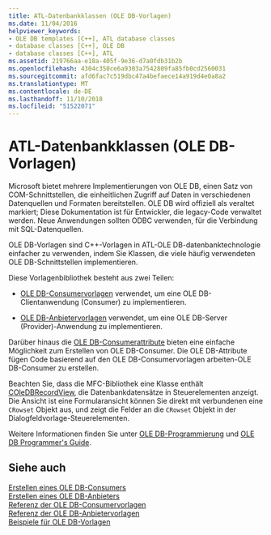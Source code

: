 ```yaml
---
title: ATL-Datenbankklassen (OLE DB-Vorlagen)
ms.date: 11/04/2016
helpviewer_keywords:
- OLE DB templates [C++], ATL database classes
- database classes [C++], OLE DB
- database classes [C++], ATL
ms.assetid: 219766aa-e18a-405f-9e36-d7a0fdb31b2b
ms.openlocfilehash: 4304c350ce6a9303a7542809fa85fb0cd2560031
ms.sourcegitcommit: afd6fac7c519dbc47a4befaece14a919d4e0a8a2
ms.translationtype: MT
ms.contentlocale: de-DE
ms.lasthandoff: 11/10/2018
ms.locfileid: "51522071"
---
```

# <a name="atl-database-classes-ole-db-templates"></a>ATL-Datenbankklassen (OLE DB-Vorlagen)

Microsoft bietet mehrere Implementierungen von OLE DB, einen Satz von COM-Schnittstellen, die einheitlichen Zugriff auf Daten in verschiedenen Datenquellen und Formaten bereitstellen.  OLE DB wird offiziell als veraltet markiert; Diese Dokumentation ist für Entwickler, die legacy-Code verwaltet werden. Neue Anwendungen sollten ODBC verwenden, für die Verbindung mit SQL-Datenquellen.

OLE DB-Vorlagen sind C++-Vorlagen in ATL-OLE DB-datenbanktechnologie einfacher zu verwenden, indem Sie Klassen, die viele häufig verwendeten OLE DB-Schnittstellen implementieren.

Diese Vorlagenbibliothek besteht aus zwei Teilen:

- [OLE DB-Consumervorlagen](../data/oledb/ole-db-consumer-templates-cpp.md) verwendet, um eine OLE DB-Clientanwendung (Consumer) zu implementieren.

- [OLE DB-Anbietervorlagen](../data/oledb/ole-db-provider-templates-cpp.md) verwendet, um eine OLE DB-Server (Provider)-Anwendung zu implementieren.

Darüber hinaus die [OLE DB-Consumerattribute](../windows/ole-db-consumer-attributes.md) bieten eine einfache Möglichkeit zum Erstellen von OLE DB-Consumer. Die OLE DB-Attribute fügen Code basierend auf den OLE DB-Consumervorlagen arbeiten-OLE DB-Consumer zu erstellen.

Beachten Sie, dass die MFC-Bibliothek eine Klasse enthält [COleDBRecordView](../mfc/reference/coledbrecordview-class.md), die Datenbankdatensätze in Steuerelementen anzeigt. Die Ansicht ist eine Formularansicht können Sie direkt mit verbundenen eine `CRowset` Objekt aus, und zeigt die Felder an die `CRowset` Objekt in der Dialogfeldvorlage-Steuerelementen.

Weitere Informationen finden Sie unter [OLE DB-Programmierung](../data/oledb/ole-db-programming.md) und [OLE DB Programmer's Guide](/sql/connect/oledb/ole-db/oledb-driver-for-sql-server-programming).

## <a name="see-also"></a>Siehe auch

[Erstellen eines OLE DB-Consumers](../data/oledb/creating-an-ole-db-consumer.md)<br/>
[Erstellen eines OLE DB-Anbieters](../data/oledb/creating-an-ole-db-provider.md)<br/>
[Referenz der OLE DB-Consumervorlagen](../data/oledb/ole-db-consumer-templates-reference.md)<br/>
[Referenz der OLE DB-Anbietervorlagen](../data/oledb/ole-db-provider-templates-reference.md)<br/>
[Beispiele für OLE DB-Vorlagen](https://github.com/Microsoft/VCSamples)